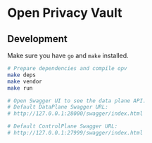 # Open Privacy Vault

## Development

Make sure you have `go` and `make` installed.

```sh
# Prepare dependencies and compile opv
make deps
make vendor
make run

# Open Swagger UI to see the data plane API.
# Default DataPlane Swagger URL:
# http://127.0.0.1:28000/swagger/index.html

# Default ControlPlane Swagger URL:
# http://127.0.0.1:27999/swagger/index.html
```
